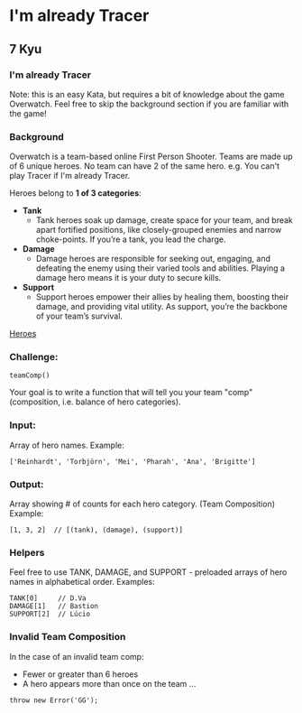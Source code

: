 # I'm already Tracer
## 7 Kyu

### I'm already Tracer

Note: this is an easy Kata, but requires a bit of knowledge about the game Overwatch. Feel free to skip the background section if you are familiar with the game!

### Background

Overwatch is a team-based online First Person Shooter. Teams are made up of 6 unique heroes. No team can have 2 of the same hero. e.g. You can't play Tracer if I'm already Tracer.

Heroes belong to **1 of 3 categories**:

- **Tank**
    - Tank heroes soak up damage, create space for your team, and break apart fortified positions, like closely-grouped enemies and narrow choke-points. If you’re a tank, you lead the charge.
- **Damage**
    - Damage heroes are responsible for seeking out, engaging, and defeating the enemy using their varied tools and abilities. Playing a damage hero means it is your duty to secure kills.
- **Support**
    - Support heroes empower their allies by healing them, boosting their damage, and providing vital utility. As support, you’re the backbone of your team’s survival.

[Heroes](https://overwatch.gamepedia.com/Template:Heroes)

### Challenge:
```
teamComp()
```
Your goal is to write a function that will tell you your team "comp" (composition, i.e. balance of hero categories).

### Input:

Array of hero names. Example:
```
['Reinhardt', 'Torbjörn', 'Mei', 'Pharah', 'Ana', 'Brigitte']
```

### Output:

Array showing # of counts for each hero category. (Team Composition) Example:
```
[1, 3, 2]  // [(tank), (damage), (support)]
```

### Helpers

Feel free to use TANK, DAMAGE, and SUPPORT - preloaded arrays of hero names in alphabetical order. Examples:
```
TANK[0]     // D.Va
DAMAGE[1]   // Bastion
SUPPORT[2]  // Lúcio
```

### Invalid Team Composition

In the case of an invalid team comp:
- Fewer or greater than 6 heroes
- A hero appears more than once on the team
...

```
throw new Error('GG');
```
